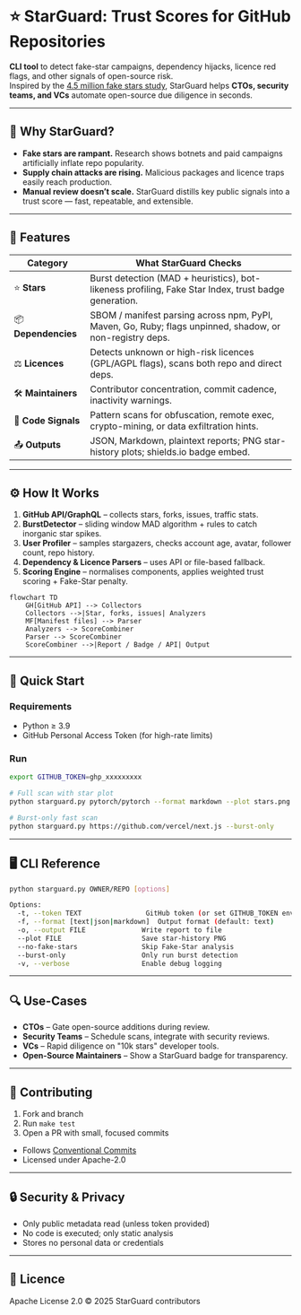 # ⭐ StarGuard: Trust Scores for GitHub Repositories

**CLI tool** to detect fake-star campaigns, dependency hijacks, licence red flags, and other signals of open-source risk.  
Inspired by the [4.5 million fake stars study]([https://arxiv.org/abs/2404.18261](https://arxiv.org/abs/2412.13459)), StarGuard helps **CTOs, security teams, and VCs** automate open-source due diligence in seconds.

---

## 📌 Why StarGuard?

- **Fake stars are rampant.** Research shows botnets and paid campaigns artificially inflate repo popularity.
- **Supply chain attacks are rising.** Malicious packages and licence traps easily reach production.
- **Manual review doesn’t scale.** StarGuard distills key public signals into a trust score — fast, repeatable, and extensible.

---

## 🚀 Features

| Category      | What StarGuard Checks |
|---------------|------------------------|
| ⭐ **Stars**         | Burst detection (MAD + heuristics), bot-likeness profiling, Fake Star Index, trust badge generation. |
| 📦 **Dependencies**  | SBOM / manifest parsing across npm, PyPI, Maven, Go, Ruby; flags unpinned, shadow, or non-registry deps. |
| ⚖ **Licences**      | Detects unknown or high-risk licences (GPL/AGPL flags), scans both repo and direct deps. |
| 🛠 **Maintainers**   | Contributor concentration, commit cadence, inactivity warnings. |
| 🧪 **Code Signals**  | Pattern scans for obfuscation, remote exec, crypto-mining, or data exfiltration hints. |
| 📤 **Outputs**       | JSON, Markdown, plaintext reports; PNG star-history plots; shields.io badge embed. |

---

## ⚙️ How It Works

1. **GitHub API/GraphQL** – collects stars, forks, issues, traffic stats.
2. **BurstDetector** – sliding window MAD algorithm + rules to catch inorganic star spikes.
3. **User Profiler** – samples stargazers, checks account age, avatar, follower count, repo history.
4. **Dependency & Licence Parsers** – uses API or file-based fallback.
5. **Scoring Engine** – normalises components, applies weighted trust scoring + Fake-Star penalty.

```mermaid
flowchart TD
    GH[GitHub API] --> Collectors
    Collectors -->|Star, forks, issues| Analyzers
    MF[Manifest files] --> Parser
    Analyzers --> ScoreCombiner
    Parser --> ScoreCombiner
    ScoreCombiner -->|Report / Badge / API| Output
```

---

## 🧪 Quick Start

### Requirements

- Python ≥ 3.9  
- GitHub Personal Access Token (for high-rate limits)

### Run

```bash
export GITHUB_TOKEN=ghp_xxxxxxxxx

# Full scan with star plot
python starguard.py pytorch/pytorch --format markdown --plot stars.png

# Burst-only fast scan
python starguard.py https://github.com/vercel/next.js --burst-only
```

---

## 🖥 CLI Reference

```bash
python starguard.py OWNER/REPO [options]

Options:
  -t, --token TEXT                GitHub token (or set GITHUB_TOKEN env)
  -f, --format [text|json|markdown]  Output format (default: text)
  -o, --output FILE              Write report to file
  --plot FILE                    Save star-history PNG
  --no-fake-stars                Skip Fake-Star analysis
  --burst-only                   Only run burst detection
  -v, --verbose                  Enable debug logging
```

---

## 🔍 Use-Cases

- **CTOs** – Gate open-source additions during review.
- **Security Teams** – Schedule scans, integrate with security reviews.
- **VCs** – Rapid diligence on "10k stars" developer tools.
- **Open-Source Maintainers** – Show a StarGuard badge for transparency.

---

## 🤝 Contributing

1. Fork and branch
2. Run `make test`
3. Open a PR with small, focused commits

- Follows [Conventional Commits](https://www.conventionalcommits.org/)
- Licensed under Apache-2.0

---

## 🔒 Security & Privacy

- Only public metadata read (unless token provided)
- No code is executed; only static analysis
- Stores no personal data or credentials

---

## 📄 Licence

Apache License 2.0 © 2025 StarGuard contributors
